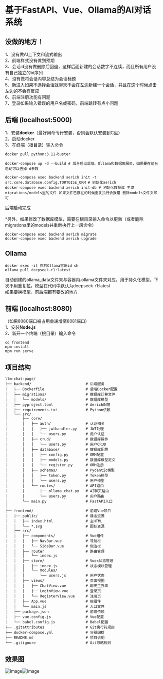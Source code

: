 # 基于FastAPI、Vue、Ollama的AI对话系统

## 没做的地方！
1、没有做AI上下文和流式输出\
2、前端样式没有做到预期\
3、会话id没有做删除后回退，这样后面新建的会话数字不连续，而且所有用户没有自己独立的id序列\
4、没有做将会话内容总结为会话标题\
5、新进入如果不选择会话就聊天不会在左边新建一个会话，并且在这个时候点击左边的不会有反应\
6、前端注册功能有问题\
7、登录如果输入错误的用户名或密码，前端跳转有点小问题
## 后端 (localhost:5000)
1、安装**docker**（最好用命令行安装，否则会默认安装到C盘）\
2、启动docker\
3、在终端（根目录）输入命令
```
docker pull python:3.11-buster

docker-compose up -d --build # 后台启动后端、Ollama和数据库服务，如果要在前台启动可以去掉-d参数

docker-compose exec backend aerich init -t src.core.database.config.TORTOISE_ORM # 初始化aerich
docker-compose exec backend aerich init-db # 初始化数据库 生成migrations/models里的文件 如果文件已存在的时候重复执行会报错 删除models文件夹即可
```
后端启动完成\
\
*另外，如果修改了数据库模型，需要在根目录输入命令以更新（或者删除migrations里的models并重新执行上一段命令）
```
docker-compose exec backend aerich migrate
docker-compose exec backend aerich upgrade
```
## Ollama
```
docker exec -it 你的Ollama容器id sh
ollama pull deepseek-r1:latest
```
自动创建的ollama_data文件夹与容器内.ollama文件夹对应，用于持久化模型，下次不用重复拉。模型在代码中默认为deepseek-r1:latest\
如果要换模型，前后端都有要改的地方
## 前端 (localhost:8080)
（如果8080端口被占用会递增至8081端口）\
1、安装**Node.js**\
2、新开一个终端（根目录）输入命令
```
cd frontend
npm install
npm run serve
```
## 项目结构
```
llm-chat-page/
├── backend/                         # 后端服务
│   ├── Dockerfile                   # 后端Docker配置
│   ├── migrations/                  # 数据库迁移文件
│   │   └── models/                  # 数据库模型
│   ├── pyproject.toml               # Aerich配置
│   ├── requirements.txt             # Python依赖
│   └── src/
│       ├── core/
│       │   ├── auth/                # 认证相关
│       │   │   ├── jwthandler.py    # JWT处理
│       │   │   └── users.py         # 用户认证
│       │   ├── crud/                # 数据库操作
│       │   │   └── users.py         # 用户CRUD
│       │   ├── database/            # 数据库配置
│       │   │   ├── config.py        # ORM配置
│       │   │   ├── models.py        # 数据库模型定义
│       │   │   └── register.py      # ORM注册
│       │   ├── schemas/             # Pydantic模型
│       │   │   ├── token.py         # Token模型
│       │   │   └── users.py         # 用户模型
│       │   └── routes/              # API路由
│       │       ├── ollama_chat.py   # AI聊天路由
│       │       └── users.py         # 用户路由
│       └── main.py                  # FastAPI入口
│
├── frontend/                        # 前端Vue项目
│   ├── public/                      # 静态资源
│   │   ├── index.html               # 主HTML
│   │   └── *.svg                    # 图标资源
│   ├── src/
│   │   ├── components/              # Vue组件
│   │   │   ├── NavBar.vue           # 导航栏
│   │   │   └── SideBar.vue          # 侧边栏
│   │   ├── router                   # 路由管理
│   │   │   └── index.js
│   │   ├── store/                   # Vuex状态管理
│   │   │   ├── index.js             # 状态模块管理
│   │   │   └── modules/
│   │   │       └── users.js         # 用户状态
│   │   ├── views/                   # 页面视图
│   │   │   ├── ChatView.vue         # 聊天主界面
│   │   │   ├── LoginView.vue        # 登录页
│   │   │   └── RegisterView.vue     # 注册页
│   │   ├── App.vue                  # 根组件
│   │   └── main.js                  # 入口文件
│   ├── package.json                 # 前端依赖
│   ├── vue.config.js                # Vue配置
│   └── babel.config.js              # Babel配置
├── .gitattributes                   # Git换行符规则
├── docker-compose.yml               # 容器编排
├── README.md                        # 项目说明
└── .gitignore                       # Git忽略规则
```
## 效果图
![image](https://github.com/user-attachments/assets/e3fc68f1-07fd-4b7d-ac6c-9c0d3c6625f6)![image](https://github.com/user-attachments/assets/d8463091-5d6b-4ca3-9a27-4f27d7c0bd76)

